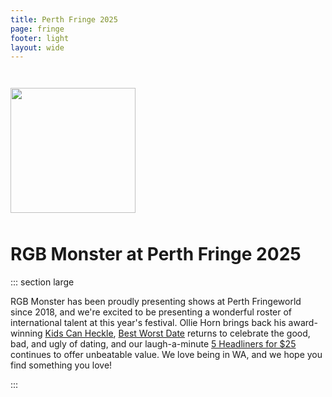 ```yaml
---
title: Perth Fringe 2025
page: fringe
footer: light
layout: wide
---
```


<div class="flexer" style="justify-content: center; margin-top: 3em;"><img src="/monster.webp" style="width: min(200px, 40vw);" /></div>

<h1 class="standalone" style="padding-top: 10px;">
    RGB Monster at Perth Fringe 2025
</h1>

::: section large

RGB Monster has been proudly presenting shows at Perth Fringeworld since 2018, and we're excited to be presenting a wonderful roster of international talent at this year's festival. Ollie Horn brings back his award-winning [Kids Can Heckle](/kids-can-heckle?festival=Perth+2025), [Best Worst Date](/date?festival=Perth+2025) returns to celebrate the good, bad, and ugly of dating, and our laugh-a-minute [5 Headliners for $25](/headliners?festival=Perth+2025) continues to offer unbeatable value. We love being in WA, and we hope you find something you love!

:::

<ShowTypesListing filter="Perth 2025" />
